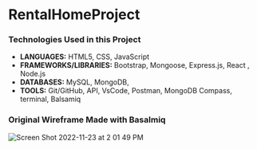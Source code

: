 # RentalHomeProject

### Technologies Used in this Project

- **LANGUAGES:** HTML5, CSS, JavaScript
- **FRAMEWORKS/LIBRARIES:** Bootstrap, Mongoose, Express.js, React , Node.js
- **DATABASES:** MySQL, MongoDB,
- **TOOLS:** Git/GitHub, API, VsCode, Postman, MongoDB Compass, terminal, Balsamiq

### Original Wireframe Made with Basalmiq
![Screen Shot 2022-11-23 at 2 01 49 PM](https://user-images.githubusercontent.com/98551986/203627196-029153aa-b6f5-4636-8cd1-266e7640e3b7.png)
